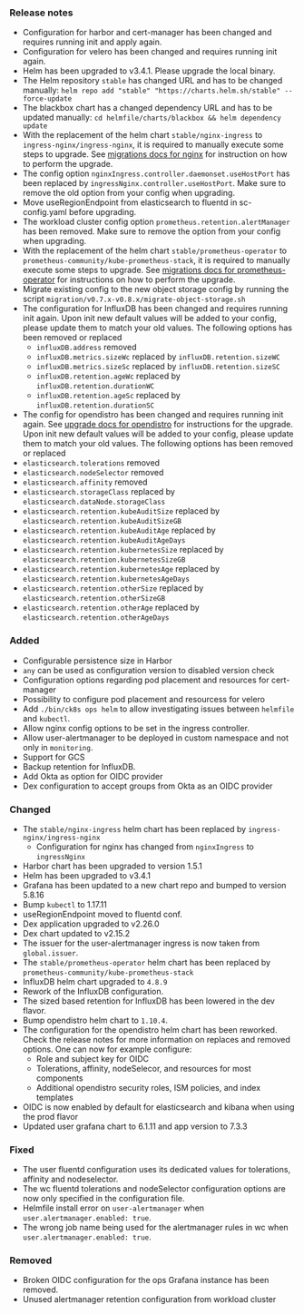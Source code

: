 ### Release notes

- Configuration for harbor and cert-manager has been changed and requires running init and apply again.
- Configuration for velero has been changed and requires running init again.
- Helm has been upgraded to v3.4.1. Please upgrade the local binary.
- The Helm repository `stable` has changed URL and has to be changed manually:
  `helm repo add "stable" "https://charts.helm.sh/stable" --force-update`
- The blackbox chart has a changed dependency URL and has to be updated manually:
  `cd helmfile/charts/blackbox && helm dependency update`
- With the replacement of the helm chart `stable/nginx-ingress` to `ingress-nginx/ingress-nginx`, it is required to manually execute some steps to upgrade.
See [migrations docs for nginx](migration/v0.7.x-v0.8.x/nginx.md) for instruction on how to perform the upgrade.
- The config option `nginxIngress.controller.daemonset.useHostPort` has been replaced by `ingressNginx.controller.useHostPort`.
Make sure to remove the old option from your config when upgrading.
- Move useRegionEndpoint from elasticsearch to fluentd in sc-config.yaml before upgrading.
- The workload cluster config option `prometheus.retention.alertManager` has been removed.
Make sure to remove the option from your config when upgrading.
- With the replacement of the helm chart `stable/prometheus-operator` to `prometheus-community/kube-prometheus-stack`, it is required to manually execute some steps to upgrade.
See [migrations docs for prometheus-operator](migration/v0.7.x-v0.8.x/migrate-prometheus-operator.md) for instructions on how to perform the upgrade.
- Migrate existing config to the new object storage config by running the script `migration/v0.7.x-v0.8.x/migrate-object-storage.sh`
- The configuration for InfluxDB has been changed and requires running init again.
Upon init new default values will be added to your config, please update them to match your old values.
The following options has been removed or replaced
  - `influxDB.address` removed
  - `influxDB.metrics.sizeWc` replaced by `influxDB.retention.sizeWC`
  - `influxDB.metrics.sizeSc` replaced by `influxDB.retention.sizeSC`
  - `influxDB.retention.ageWc` replaced by `influxDB.retention.durationWC`
  - `influxDB.retention.ageSc` replaced by `influxDB.retention.durationSC`
- The config for opendistro has been changed and requires running init again.
See [upgrade docs for opendistro](migration/v0.7.x-v0.8.x/opendistro.md) for instructions for the upgrade.
Upon init new default values will be added to your config, please update them to match your old values.
The following options has been removed or replaced
- `elasticsearch.tolerations` removed
- `elasticsearch.nodeSelector` removed
- `elasticsearch.affinity` removed
- `elasticsearch.storageClass` replaced by `elasticsearch.dataNode.storageClass`
- `elasticsearch.retention.kubeAuditSize` replaced by `elasticsearch.retention.kubeAuditSizeGB`
- `elasticsearch.retention.kubeAuditAge` replaced by `elasticsearch.retention.kubeAuditAgeDays`
- `elasticsearch.retention.kubernetesSize` replaced by `elasticsearch.retention.kubernetesSizeGB`
- `elasticsearch.retention.kubernetesAge` replaced by `elasticsearch.retention.kubernetesAgeDays`
- `elasticsearch.retention.otherSize` replaced by `elasticsearch.retention.otherSizeGB`
- `elasticsearch.retention.otherAge` replaced by `elasticsearch.retention.otherAgeDays`

### Added

- Configurable persistence size in Harbor
- `any` can be used as configuration version to disabled version check
- Configuration options regarding pod placement and resources for cert-manager
- Possibility to configure pod placement and resourcess for velero
- Add `./bin/ck8s ops helm` to allow investigating issues between `helmfile` and `kubectl`.
- Allow nginx config options to be set in the ingress controller.
- Allow user-alertmanager to be deployed in custom namespace and not only in `monitoring`.
- Support for GCS
- Backup retention for InfluxDB.
- Add Okta as option for OIDC provider
- Dex configuration to accept groups from Okta as an OIDC provider

### Changed

- The `stable/nginx-ingress` helm chart has been replaced by `ingress-nginx/ingress-nginx`
  - Configuration for nginx has changed from `nginxIngress` to `ingressNginx`
- Harbor chart has been upgraded to version 1.5.1
- Helm has been upgraded to v3.4.1
- Grafana has been updated to a new chart repo and bumped to version 5.8.16
- Bump `kubectl` to 1.17.11
- useRegionEndpoint moved to fluentd conf.
- Dex application upgraded to v2.26.0
- Dex chart updated to v2.15.2
- The issuer for the user-alertmanager ingress is now taken from `global.issuer`.
- The `stable/prometheus-operator` helm chart has been replaced by `prometheus-community/kube-prometheus-stack`
- InfluxDB helm chart upgraded to `4.8.9`
- Rework of the InfluxDB configuration.
- The sized based retention for InfluxDB has been lowered in the dev flavor.
- Bump opendistro helm chart to `1.10.4`.
- The configuration for the opendistro helm chart has been reworked.
Check the release notes for more information on replaces and removed options.
One can now for example configure:
  - Role and subject key for OIDC
  - Tolerations, affinity, nodeSelecor, and resources for most components
  - Additional opendistro security roles, ISM policies, and index templates
- OIDC is now enabled by default for elasticsearch and kibana when using the prod flavor
- Updated user grafana chart to 6.1.11 and app version to 7.3.3

### Fixed

- The user fluentd configuration uses its dedicated values for tolerations, affinity and nodeselector.
- The wc fluentd tolerations and nodeSelector configuration options are now only specified in the configuration file.
- Helmfile install error on `user-alertmanager` when `user.alertmanager.enabled: true`.
- The wrong job name being used for the alertmanager rules in wc when `user.alertmanager.enabled: true`.

### Removed

- Broken OIDC configuration for the ops Grafana instance has been removed.
- Unused alertmanager retention configuration from workload cluster
